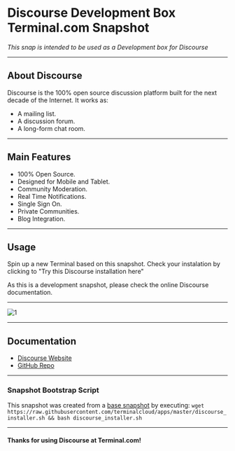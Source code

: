 # **Discourse Development Box** Terminal.com Snapshot

*This snap is intended to be used as a Development box for Discourse*

---

## About Discourse

Discourse is the 100% open source discussion platform built for the next decade of the Internet. It works as:
- A mailing list.
- A discussion forum.
- A long-form chat room.

---

## Main Features

- 100% Open Source.
- Designed for Mobile and Tablet.
- Community Moderation.
- Real Time Notifications.
- Single Sign On.
- Private Communities.
- Blog Integration.

---

## Usage

Spin up a new Terminal based on this snapshot. Check your instalation by clicking to "Try this Discourse installation here"

As this is a development snapshot, please check the online Discourse documentation.


---

![1](https://camo.githubusercontent.com/dff8b033788d4c4b7ab22ef40bafc940cb120f1d/68747470733a2f2f7261772e6769746875622e636f6d2f646973636f757273652f646973636f757273652d646f63696d616765732f6d61737465722f726561646d652f6e657875732d372d6d6f62696c652d646973636f757273652d736d616c6c332e706e67)

---

## Documentation

- [Discourse Website](http://www.discourse.org/)
- [GitHub Repo](https://github.com/discourse/discourse)

---

### Snapshot Bootstrap Script

This snapshot was created from a [base snapshot](https://www.terminal.com/tiny/FzpHiTXG1K) by executing:
`wget https://raw.githubusercontent.com/terminalcloud/apps/master/discourse_installer.sh && bash discourse_installer.sh`

---

#### Thanks for using Discourse at Terminal.com!
